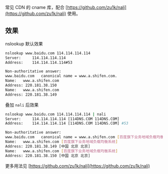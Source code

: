 常见 CDN 的 cname 库，配合 [https://github.com/zu1k/nali](https://github.com/zu1k/nali) 使用。

## 效果
nslookup 默认效果
```bash
nslookup www.baidu.com 114.114.114.114
Server:		114.114.114.114
Address:	114.114.114.114#53

Non-authoritative answer:
www.baidu.com	canonical name = www.a.shifen.com.
Name:	www.a.shifen.com
Address: 220.181.38.150
Name:	www.a.shifen.com
Address: 220.181.38.149
```

叠加 `nali` 后效果
```bash
nslookup www.baidu.com 114.114.114.114 | nali
Server:		114.114.114.114 [114DNS.COM 114DNS.COM]
Address:	114.114.114.114 [114DNS.COM 114DNS.COM] #53

Non-authoritative answer:
www.baidu.com	canonical name = www.a.shifen.com [百度旗下业务地域负载均衡系统] .
Name:	www.a.shifen.com [百度旗下业务地域负载均衡系统]
Address: 220.181.38.149 [中国 北京 北京]
Name:	www.a.shifen.com [百度旗下业务地域负载均衡系统]
Address: 220.181.38.150 [中国 北京 北京]
```

更多用法见 [https://github.com/zu1k/nali](https://github.com/zu1k/nali)
